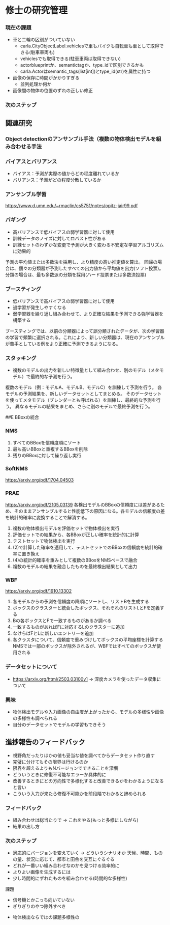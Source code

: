 # 修士の研究管理

### 現在の課題
+ 車と二輪の区別がついていない
    + carla.CityObjectLabel.vehiclesで車もバイクも自転車も車として取得できる(駐車車両も)
    + vehiclesでも取得できる(駐車車両は取得できない)
    + actorblueprintか、semantictagか、type_idで区別できるかも
    + carla.Actorはsemantic_tags(list[int])とtype_id(str)を属性に持つ
+ 画像の保存に時間がかかりすぎる
    + 並列処理か何か
+ 画像間の物体の位置のずれの正しい修正

### 次のステップ

## 関連研究
### Object detectionのアンサンブル手法（複数の物体検出モデルを組み合わせる手法
### バイアスとバリアンス
+ バイアス：予測が実際の値からどの程度離れているか
+ バリアンス：予測がどの程度分散しているか

### アンサンブル学習
https://www.d.umn.edu/~rmaclin/cs5751/notes/opitz-jair99.pdf
### バギング
+ 高バリアンスで低バイアスの弱学習器に対して使用
+ 訓練データのノイズに対してロバスト性がある
+ 訓練セットのわずかな変更で予測が大きく変わる不安定な学習アルゴリズムに効果的

予測の平均値または多数決を採用し、より精度の高い推定値を算出。
回帰の場合は、個々の分類器が予測したすべての出力値から平均値を出力(ソフト投票)。
分類の場合は、最も多数派の分類を採用(ハード投票または多数決投票)

### ブースティング
+ 低バリアンスで高バイアスの弱学習器に対して使用
+ 過学習が発生しやすくなる
+ 弱学習器を繰り返し組み合わせて、より正確な結果を予測できる強学習器を構築する

ブースティングでは、以前の分類器によって誤分類されたデータが、次の学習器の学習で頻繁に選択される。これにより、新しい分類器は、現在のアンサンブルが苦手としている例をより正確に予測できるようになる。

### スタッキング
+ 複数のモデルの出力を新しい特徴量として組み合わせ、別のモデル（メタモデル）で最終的な予測を行う。

複数のモデル（例：モデルA、モデルB、モデルC）を訓練して予測を行う。
各モデルの予測結果を、新しいデータセットとしてまとめる。
そのデータセットを使ってメタモデル（ブレンダーとも呼ばれる）を訓練し、最終的な予測を行う。
異なるモデルの結果をまとめ、さらに別のモデルで最終予測を行う。

##E BBoxの統合
### NMS
1. すべてのBBoxを信頼度順にソート
2. 最も高いBBoxと重複するBBoxを削除
3. 残りのBBoxに対して繰り返し実行

### SoftNMS
https://arxiv.org/pdf/1704.04503

### PRAE
https://arxiv.org/pdf/2105.03139
各検出モデルのBBoxの信頼度には差があるため、そのままアンサンブルすると性能低下の原因になる。各モデルの信頼度の差を統計的確率に変換することで解消する。
1. 複数の物体検出モデルを評価セットで物体検出を実行
2. 評価セットでの結果から、各BBoxが正しい確率を統計的に計算
3. テストセットで物体検出を実行
4. (2)で計算した確率を適用して、テストセットでのBBoxの信頼度を統計的確率に置き換え
5. (4)の統計的確率を重みとして複数のBBoxをNMSベースで融合
6. 複数のモデルの結果を融合したものを最終検出結果として出力

### WBF
https://arxiv.org/pdf/1910.13302
1. 各モデルからの予測を信頼度の降順にソートし、リストBを生成する
2. ボックスのクラスターと統合したボックス、それぞれのリストLとFを定義する
3. Bの各ボックスとFで一致するものがあるか調べる
4. 一致するものがあればFに対応するLのクラスターに追加
5. なけらばFとLに新しいエントリーを追加
6. 各クラスタについて、信頼度で重みづけしてボックスの平均座標を計算する
NMSでは一部のボックスが除外されるが、WBFではすべてのボックスが使用される

### データセットについて
+ https://arxiv.org/html/2503.03100v1 -> 深度カメラを使ったデータ収集について

### 興味
+ 物体検出モデルや入力画像の自由度が上がったから、モデルの多様性や画像の多様性も調べられる
+ 自分のデータセットでモデルの学習もできそう


## 進捗報告のフィードバック
+ 視野角だったりほかの値も妥当な値を調べてからデータセット作り直す
+ 完璧に分けてもその限界は行けるのか
+ 限界を超えるよりもNバージョンでできることを深堀
+ どういうときに修復不可能なエラーか具体的に
+ 改善するときにどの方向性で多様化すると改善できるかをわかるようになると言い
+ こういう入力が来たら修復不可能かを前段階でわかると諦められる

### フィードバック
+ 組み合わせは総当たりで -> これをやる(もっと多様にしながら)
+ 結果の出し方

### 次のステップ
+ 適応的にバージョンを変えていく -> どういうシナリオか
天候、時間、ものの量、状況に応じて、都市と田舎を交互にぐるぐる
+ どれが一番いい組み合わせなのかを見つける効率的に
+ よりよい画像を生成するには
+ 少し時間的にずれたものを組み合わせる(時間的な多様性)


課題
* 信号機とかこっち向いていない
* ぎりぎりのやつ除外すべき
+ 物体検出ならではの課題多様性の